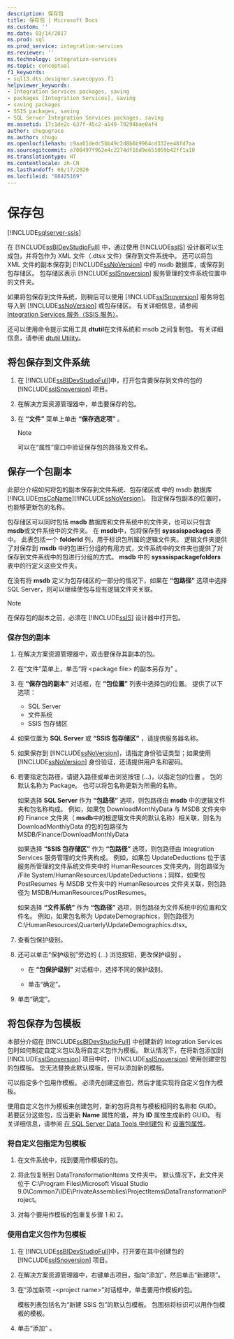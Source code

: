 ```yaml
---
description: 保存包
title: 保存包 | Microsoft Docs
ms.custom: ''
ms.date: 03/14/2017
ms.prod: sql
ms.prod_service: integration-services
ms.reviewer: ''
ms.technology: integration-services
ms.topic: conceptual
f1_keywords:
- sql13.dts.designer.savecopyas.f1
helpviewer_keywords:
- Integration Services packages, saving
- packages [Integration Services], saving
- saving packages
- SSIS packages, saving
- SQL Server Integration Services packages, saving
ms.assetid: 17c1de2c-637f-45c2-a148-79294bae0af4
author: chugugrace
ms.author: chugu
ms.openlocfilehash: c9aa01dedc5bb49c2d8b6b9964cd332ee48fd7aa
ms.sourcegitcommit: e700497f962e4c2274df16d9e651059b42ff1a10
ms.translationtype: HT
ms.contentlocale: zh-CN
ms.lasthandoff: 08/17/2020
ms.locfileid: "88425169"
---
```

# <a name="save-packages"></a>保存包

[!INCLUDE[sqlserver-ssis](../includes/applies-to-version/sqlserver-ssis.md)]


  在 [!INCLUDE[ssBIDevStudioFull](../includes/ssbidevstudiofull-md.md)] 中，通过使用 [!INCLUDE[ssIS](../includes/ssis-md.md)] 设计器可以生成包，并将包作为 XML 文件（.dtsx 文件）保存到文件系统中。 还可以将包 XML 文件的副本保存到 [!INCLUDE[ssNoVersion](../includes/ssnoversion-md.md)] 中的 msdb 数据库，或保存到包存储区。 包存储区表示 [!INCLUDE[ssISnoversion](../includes/ssisnoversion-md.md)] 服务管理的文件系统位置中的文件夹。  
  
 如果将包保存到文件系统，则稍后可以使用 [!INCLUDE[ssISnoversion](../includes/ssisnoversion-md.md)] 服务将包导入到 [!INCLUDE[ssNoVersion](../includes/ssnoversion-md.md)] 或包存储区。 有关详细信息，请参阅 [Integration Services 服务（SSIS 服务）](../integration-services/service/integration-services-service-ssis-service.md)。  
  
 还可以使用命令提示实用工具 **dtutil**在文件系统和 msdb 之间复制包。 有关详细信息，请参阅 [dtutil Utility](../integration-services/dtutil-utility.md)。  
## <a name="save-a-package-to-the-file-system"></a>将包保存到文件系统  
  
1.  在 [!INCLUDE[ssBIDevStudioFull](../includes/ssbidevstudiofull-md.md)]中，打开包含要保存到文件的包的 [!INCLUDE[ssISnoversion](../includes/ssisnoversion-md.md)] 项目。  
  
2.  在解决方案资源管理器中，单击要保存的包。  
  
3.  在 **“文件”** 菜单上单击 **“保存选定项”** 。  
  
    > [!NOTE]  
    >  可以在“属性”窗口中验证保存包的路径及文件名。  

## <a name="save-a-copy-of-a-package"></a>保存一个包副本
  此部分介绍如何将包的副本保存到文件系统、包存储区或   中的 msdb 数据库[!INCLUDE[msCoName](../includes/msconame-md.md)][!INCLUDE[ssNoVersion](../includes/ssnoversion-md.md)]。 指定保存包副本的位置时，也能够更新包的名称。  
  
 包存储区可以同时包括 **msdb** 数据库和文件系统中的文件夹，也可以只包含 **msdb**或文件系统中的文件夹。 在 **msdb**中，包将保存到 **sysssispackages** 表中。 此表包括一个 **folderid** 列，用于标识包所属的逻辑文件夹。 逻辑文件夹提供了对保存到 **msdb** 中的包进行分组的有用方式，文件系统中的文件夹也提供了对保存到文件系统中的包进行分组的方式。 **msdb** 中的 **sysssispackagefolders** 表中的行定义这些文件夹。  
  
 在没有将 **msdb** 定义为包存储区的一部分的情况下，如果在 **“包路径”** 选项中选择 SQL Server，则可以继续使包与现有逻辑文件夹关联。  
  
> [!NOTE]  
>  在保存包的副本之前，必须在 [!INCLUDE[ssIS](../includes/ssis-md.md)] 设计器中打开包。  
  
### <a name="to-save-a-copy-of-a-package"></a>保存包的副本  
  
1.  在解决方案资源管理器中，双击要保存其副本的包。  
  
2.  在“文件”菜单上，单击“将 \<package file> 的副本另存为” 。  
  
3.  在 **“保存包的副本”** 对话框，在 **“包位置”** 列表中选择包的位置。 提供了以下选项：  
    -   SQL Server
    -   文件系统 
    -   SSIS 包存储区 
  
4.  如果位置为 **SQL Server** 或 **“SSIS 包存储区”** ，请提供服务器名称。  
  
5.  如果保存到 [!INCLUDE[ssNoVersion](../includes/ssnoversion-md.md)]，请指定身份验证类型；如果使用 [!INCLUDE[ssNoVersion](../includes/ssnoversion-md.md)] 身份验证，还请提供用户名和密码。  
  
6.  若要指定包路径，请键入路径或单击浏览按钮 (…)，以指定包的位置  。 包的默认名称为 Package。 也可以将包名称更新为所需的名称。  
  
     如果选择 **SQL Server** 作为 **“包路径”** 选项，则包路径由 **msdb** 中的逻辑文件夹和包名称构成。 例如，如果包 DownloadMonthlyData 与 MSDB 文件夹中的 Finance 文件夹（ **msdb**中的根逻辑文件夹的默认名称）相关联，则名为 DownloadMonthlyData 的包的包路径为 MSDB/Finance/DownloadMonthlyData  
  
     如果选择 **“SSIS 包存储区”** 作为 **“包路径”** 选项，则包路径由 Integration Services 服务管理的文件夹构成。 例如，如果包 UpdateDeductions 位于该服务所管理的文件系统文件夹中的 HumanResources 文件夹内，则包路径为 /File System/HumanResources/UpdateDeductions；同样，如果包 PostResumes 与 MSDB 文件夹中的 HumanResources 文件夹关联，则包路径为 MSDB/HumanResources/PostResumes。  
  
     如果选择 **“文件系统”** 作为 **“包路径”** 选项，则包路径为文件系统中的位置和文件名。 例如，如果包名称为 UpdateDemographics，则包路径为 C:\HumanResources\Quarterly\UpdateDemographics.dtsx。  
  
7.  查看包保护级别。  
  
8.  还可以单击“保护级别”旁边的 (…) 浏览按钮，更改保护级别   。  
  
    -   在 **“包保护级别”** 对话框中，选择不同的保护级别。  
  
    -   单击“确定”。  
  
9. 单击“确定”。  

## <a name="save-a-package-as-a-package-template"></a>将包保存为包模板
 本部分介绍在 [!INCLUDE[ssBIDevStudioFull](../includes/ssbidevstudiofull-md.md)] 中创建新的 Integration Services 包时如何制定自定义包以及将自定义包作为模板。 默认情况下，在将新包添加到 [!INCLUDE[ssISnoversion](../includes/ssisnoversion-md.md)] 项目中时， [!INCLUDE[ssISnoversion](../includes/ssisnoversion-md.md)] 使用创建空包的包模板。 您无法替换此默认模板，但可以添加新的模板。  
  
 可以指定多个包用作模板。 必须先创建这些包，然后才能实现将自定义包作为模板。  
  
 使用自定义包作为模板来创建包时，新的包将具有与模板相同的名称和 GUID。 若要区分这些包，应当更新 **Name** 属性的值，并为 **ID** 属性生成新的 GUID。 有关详细信息，请参阅 [在 SQL Server Data Tools 中创建包](../integration-services/create-packages-in-sql-server-data-tools.md) 和 [设置包属性](../integration-services/set-package-properties.md)。  
  
### <a name="to-designate-a-custom-package-as-a-package-template"></a>将自定义包指定为包模板  
  
1.  在文件系统中，找到要用作模板的包。  
  
2.  将此包复制到 DataTransformationItems 文件夹中。 默认情况下，此文件夹位于 C:\Program Files\Microsoft Visual Studio 9.0\Common7\IDE\PrivateAssemblies\ProjectItems\DataTransformationProject。  
  
3.  对每个要用作模板的包重复步骤 1 和 2。  
  
### <a name="to-use-a-custom-package-as-a-package-template"></a>使用自定义包作为包模板  
  
1.  在 [!INCLUDE[ssBIDevStudioFull](../includes/ssbidevstudiofull-md.md)]中，打开要在其中创建包的 [!INCLUDE[ssISnoversion](../includes/ssisnoversion-md.md)] 项目。  
  
2.  在解决方案资源管理器中，右键单击项目，指向“添加”，然后单击“新建项”。  
  
3.  在“添加新项 -\<project name>”对话框中，单击要用作模板的包。  
  
     模板列表包括名为“新建 SSIS 包”的默认包模板。 包图标将标识可以用作包模板的模板。  
  
4.  单击“添加”  。  
